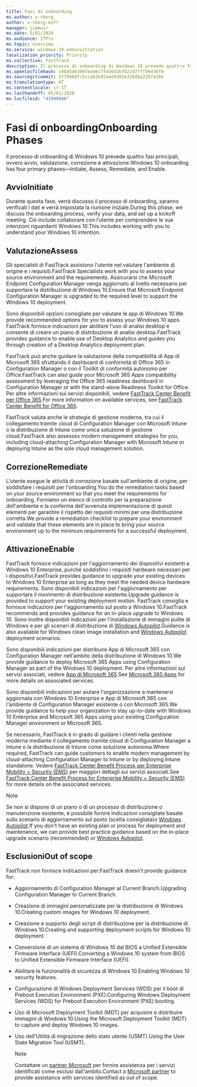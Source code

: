 ```yaml
---
title: Fasi di onboarding
ms.author: v-rberg
author: v-rberg-msft
manager: jimmuir
ms.date: 5/01/2020
ms.audience: ITPro
ms.topic: overview
ms.service: windows-10-administration
localization_priority: Priority
ms.collection: FastTrack
description: Il processo di onboarding di Windows 10 prevede quattro fasi principali, ovvero avvio, valutazione, correzione e attivazione.
ms.openlocfilehash: c0b85d63007ea46c7f456d2bfb22d7fff99436f0
ms.sourcegitcommit: 2775660fc5ccab2e92aee9383e326dba22b7a16b
ms.translationtype: HT
ms.contentlocale: it-IT
ms.lasthandoff: 05/01/2020
ms.locfileid: "43999606"
---
```

# <a name="onboarding-phases"></a><span data-ttu-id="297bc-103">Fasi di onboarding</span><span class="sxs-lookup"><span data-stu-id="297bc-103">Onboarding Phases</span></span>

<span data-ttu-id="297bc-104">Il processo di onboarding di Windows 10 prevede quattro fasi principali, ovvero avvio, valutazione, correzione e attivazione.</span><span class="sxs-lookup"><span data-stu-id="297bc-104">Windows 10 onboarding has four primary phases—Initiate, Assess, Remediate, and Enable.</span></span>

## <a name="initiate"></a><span data-ttu-id="297bc-105">Avvio</span><span class="sxs-lookup"><span data-stu-id="297bc-105">Initiate</span></span>

<span data-ttu-id="297bc-106">Durante questa fase, verrà discusso il processo di onboarding, saranno verificati i dati e verrà impostata la riunione iniziale.</span><span class="sxs-lookup"><span data-stu-id="297bc-106">During this phase, we discuss the onboarding process, verify your data, and set up a kickoff meeting.</span></span> <span data-ttu-id="297bc-107">Ciò include collaborare con l’utente per comprendere le sue intenzioni riguardanti Windows 10.</span><span class="sxs-lookup"><span data-stu-id="297bc-107">This includes working with you to understand your Windows 10 intention.</span></span>

## <a name="assess"></a><span data-ttu-id="297bc-108">Valutazione</span><span class="sxs-lookup"><span data-stu-id="297bc-108">Assess</span></span>

<span data-ttu-id="297bc-109">Gli specialisti di FastTrack assistono l'utente nel valutare l'ambiente di origine e i requisiti.</span><span class="sxs-lookup"><span data-stu-id="297bc-109">FastTrack Specialists work with you to assess your source environment and the requirements.</span></span> <span data-ttu-id="297bc-110">Assicurarsi che Microsoft Endpoint Configuration Manager venga aggiornato al livello necessario per supportare la distribuzione di Windows 10.</span><span class="sxs-lookup"><span data-stu-id="297bc-110">Ensure that Microsoft Endpoint Configuration Manager is upgraded to the required level to support the Windows 10 deployment.</span></span> 

<span data-ttu-id="297bc-111">Sono disponibili opzioni consigliate per valutare le app di Windows 10.</span><span class="sxs-lookup"><span data-stu-id="297bc-111">We provide recommended options for you to assess your Windows 10 apps.</span></span> <span data-ttu-id="297bc-112">FastTrack fornisce indicazioni per abilitare l'uso di analisi desktop e consente di creare un piano di distribuzione di analisi desktop.</span><span class="sxs-lookup"><span data-stu-id="297bc-112">FastTrack provides guidance to enable use of Desktop Analytics and guides you through creation of a Desktop Analytics deployment plan.</span></span>

<span data-ttu-id="297bc-113">FastTrack può anche guidare la valutazione della compatibilità di App di Microsoft 365 sfruttando il dashboard di conformità di Office 365 in Configuration Manager o con il Toolkit di conformità autonomo per Office.</span><span class="sxs-lookup"><span data-stu-id="297bc-113">FastTrack can also guide your Microsoft 365 Apps compatibility assessment by leveraging the Office 365 readiness dashboard in Configuration Manager or with the stand-alone Readiness Toolkit for Office.</span></span> <span data-ttu-id="297bc-114">Per altre informazioni sui servizi disponibili, vedere [FastTrack Center Benefit per Office 365](O365-fasttrack-benefit-for-office-365.md).</span><span class="sxs-lookup"><span data-stu-id="297bc-114">For more information on available services, see [FastTrack Center Benefit for Office 365](O365-fasttrack-benefit-for-office-365.md).</span></span> 

<span data-ttu-id="297bc-115">FastTrack valuta anche le strategie di gestione moderne, tra cui il collegamento tramite cloud di Configuration Manager con Microsoft Intune o la distribuzione di Intune come unica soluzione di gestione cloud.</span><span class="sxs-lookup"><span data-stu-id="297bc-115">FastTrack also assesses modern management strategies for you, including cloud-attaching Configuration Manager with Microsoft Intune or deploying Intune as the sole cloud management solution.</span></span>

## <a name="remediate"></a><span data-ttu-id="297bc-116">Correzione</span><span class="sxs-lookup"><span data-stu-id="297bc-116">Remediate</span></span>

<span data-ttu-id="297bc-117">L'utente esegue le attività di correzione basate sull'ambiente di origine, per soddisfare i requisiti per l'onboarding.</span><span class="sxs-lookup"><span data-stu-id="297bc-117">You do the remediation tasks based on your source environment so that you meet the requirements for onboarding.</span></span> <span data-ttu-id="297bc-118">Forniamo un elenco di controllo per la preparazione dell'ambiente e la conferma dell'avvenuta implementazione di questi elementi per garantire il rispetto dei requisiti minimi per una distribuzione corretta.</span><span class="sxs-lookup"><span data-stu-id="297bc-118">We provide a remediation checklist to prepare your environment and validate that these elements are in place to bring your source environment up to the minimum requirements for a successful deployment.</span></span> 

## <a name="enable"></a><span data-ttu-id="297bc-119">Attivazione</span><span class="sxs-lookup"><span data-stu-id="297bc-119">Enable</span></span>

<span data-ttu-id="297bc-120">FastTrack fornisce indicazioni per l'aggiornamento dei dispositivi esistenti a Windows 10 Enterprise, purché soddisfino i requisiti hardware necessari per i dispositivi.</span><span class="sxs-lookup"><span data-stu-id="297bc-120">FastTrack provides guidance to upgrade your existing devices to Windows 10 Enterprise as long as they meet the needed device hardware requirements.</span></span> <span data-ttu-id="297bc-121">Sono disponibili indicazioni per l'aggiornamento per supportare il movimento di distribuzione esistente.</span><span class="sxs-lookup"><span data-stu-id="297bc-121">Upgrade guidance is provided to support your existing deployment motion.</span></span> <span data-ttu-id="297bc-122">FastTrack consiglia e fornisce indicazioni per l'aggiornamento sul posto a Windows 10.</span><span class="sxs-lookup"><span data-stu-id="297bc-122">FastTrack recommends and provides guidance for an in-place upgrade to Windows 10.</span></span> <span data-ttu-id="297bc-123">Sono inoltre disponibili indicazioni per l'installazione di immagini pulite di Windows e per gli scenari di distribuzione di [Windows Autopilot](EMS-onboarding-phases.md#windows-autopilot).</span><span class="sxs-lookup"><span data-stu-id="297bc-123">Guidance is also available for Windows clean image installation and [Windows Autopilot](EMS-onboarding-phases.md#windows-autopilot) deployment scenarios.</span></span> 

<span data-ttu-id="297bc-124">Sono disponibili indicazioni per distribuire App di Microsoft 365 con Configuration Manager nell'ambito della distribuzione di Windows 10.</span><span class="sxs-lookup"><span data-stu-id="297bc-124">We provide guidance to deploy Microsoft 365 Apps using Configuration Manager as part of the Windows 10 deployment.</span></span> <span data-ttu-id="297bc-125">Per altre informazioni sui servizi associati, vedere [App di Microsoft 365](O365-onboarding-and-migration.md#microsoft-365-apps).</span><span class="sxs-lookup"><span data-stu-id="297bc-125">See [Microsoft 365 Apps](O365-onboarding-and-migration.md#microsoft-365-apps) for more details on associated services.</span></span>

<span data-ttu-id="297bc-126">Sono disponibili indicazioni per aiutare l'organizzazione a mantenersi aggiornata con Windows 10 Enterprise e App di Microsoft 365 con l'ambiente di Configuration Manager esistente o con Microsoft 365.</span><span class="sxs-lookup"><span data-stu-id="297bc-126">We provide guidance to help your organization to stay up-to-date with Windows 10 Enterprise and Microsoft 365 Apps using your existing Configuration Manager environment or Microsoft 365.</span></span>

<span data-ttu-id="297bc-127">Se necessario, FastTrack è in grado di guidare i clienti nella gestione moderna mediante il collegamento tramite cloud di Configuration Manager a Intune o la distribuzione di Intune come soluzione autonoma.</span><span class="sxs-lookup"><span data-stu-id="297bc-127">Where required, FastTrack can guide customers to enable modern management by cloud-attaching Configuration Manager to Intune or by deploying Intune standalone.</span></span> <span data-ttu-id="297bc-128">Vedere [FastTrack Center Benefit Process per Enterprise Mobility + Security (EMS)](EMS-fasttrack-process.md) per maggiori dettagli sui servizi associati.</span><span class="sxs-lookup"><span data-stu-id="297bc-128">See [FastTrack Center Benefit Process for Enterprise Mobility + Security (EMS)](EMS-fasttrack-process.md) for more details on the associated services.</span></span>

> [!NOTE]
> <span data-ttu-id="297bc-129">Se non si dispone di un piano o di un processo di distribuzione o manutenzione esistente, è possibile fornire indicazioni consigliate basate sullo scenario di aggiornamento sul posto (scelta consigliata)o [Windows Autopilot](EMS-onboarding-phases.md#windows-autopilot).</span><span class="sxs-lookup"><span data-stu-id="297bc-129">If you don't have an existing plan or process for deployment and maintenance, we can provide best practice guidance based on the in-place upgrade scenario (recommended) or [Windows Autopilot](EMS-onboarding-phases.md#windows-autopilot).</span></span>

## <a name="out-of-scope"></a><span data-ttu-id="297bc-130">Esclusioni</span><span class="sxs-lookup"><span data-stu-id="297bc-130">Out of scope</span></span>

<span data-ttu-id="297bc-131">FastTrack non fornisce indicazioni per:</span><span class="sxs-lookup"><span data-stu-id="297bc-131">FastTrack doesn't provide guidance for:</span></span>

- <span data-ttu-id="297bc-132">Aggiornamento di Configuration Manager al Current Branch.</span><span class="sxs-lookup"><span data-stu-id="297bc-132">Upgrading Configuration Manager to Current Branch.</span></span>
- <span data-ttu-id="297bc-133">Creazione di immagini personalizzate per la distribuzione di Windows 10.</span><span class="sxs-lookup"><span data-stu-id="297bc-133">Creating custom images for Windows 10 deployment.</span></span>
- <span data-ttu-id="297bc-134">Creazione e supporto degli script di distribuzione per la distribuzione di Windows 10.</span><span class="sxs-lookup"><span data-stu-id="297bc-134">Creating and supporting deployment scripts for Windows 10 deployment.</span></span>
- <span data-ttu-id="297bc-135">Conversione di un sistema di Windows 10 dal BIOS a Unified Extensible Firmware Interface (UEFI).</span><span class="sxs-lookup"><span data-stu-id="297bc-135">Converting a Windows 10 system from BIOS to Unified Extensible Firmware Interface (UEFI).</span></span>
- <span data-ttu-id="297bc-136">Abilitare le funzionalità di sicurezza di Windows 10.</span><span class="sxs-lookup"><span data-stu-id="297bc-136">Enabling Windows 10 security features.</span></span> 
- <span data-ttu-id="297bc-137">Configurazione di Windows Deployment Services (WDS) per il boot di Preboot Execution Environment (PXE).</span><span class="sxs-lookup"><span data-stu-id="297bc-137">Configuring Windows Deployment Services (WDS) for Preboot Execution Environment (PXE) booting.</span></span>
- <span data-ttu-id="297bc-138">Uso di Microsoft Deployment Toolkit (MDT) per acquisire e distribuire immagini di Windows 10.</span><span class="sxs-lookup"><span data-stu-id="297bc-138">Using the Microsoft Deployment Toolkit (MDT) to capture and deploy Windows 10 images.</span></span>
- <span data-ttu-id="297bc-139">Uso dell’Utilità di migrazione dello stato utente (USMT).</span><span class="sxs-lookup"><span data-stu-id="297bc-139">Using the User State Migration Tool (USMT).</span></span>

  > [!NOTE]
  > <span data-ttu-id="297bc-140">Contattare un [partner Microsoft](https://go.microsoft.com/fwlink/?linkid=2080150) per fornire assistenza per i servizi identificati come esclusi dall'ambito.</span><span class="sxs-lookup"><span data-stu-id="297bc-140">Contact a [Microsoft partner](https://go.microsoft.com/fwlink/?linkid=2080150) to provide assistance with services identified as out of scope.</span></span>

 